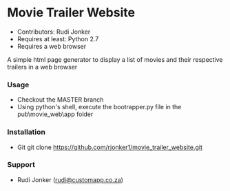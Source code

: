# Movie Trailer Website #

* Contributors: Rudi Jonker
* Requires at least: Python 2.7
* Requires a web browser

A simple html page generator to display a list of movies and their respective trailers in a web browser

### Usage ###

*	Checkout the MASTER branch
*	Using python's shell, execute the bootrapper.py file in the pub\movie_web\app folder

### Installation ###

*	Git
	git clone https://github.com/rjonker1/movie_trailer_website.git

### Support ###

* Rudi Jonker (rudi@customapp.co.za)
